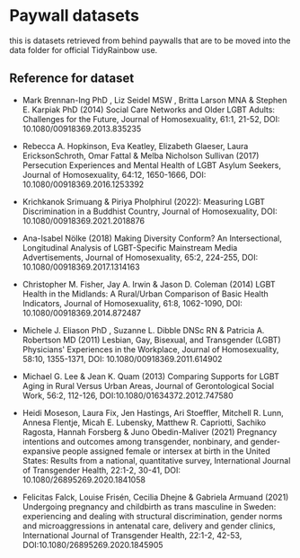
# Paywall datasets

this is datasets retrieved from behind paywalls that are to be moved into the data folder for official TidyRainbow use.


## Reference for dataset

- Mark Brennan-Ing PhD , Liz Seidel MSW , Britta Larson MNA & Stephen E. Karpiak PhD (2014) Social Care Networks and Older LGBT Adults: Challenges for the Future, Journal of Homosexuality, 61:1, 21-52, DOI: 10.1080/00918369.2013.835235


- Rebecca A. Hopkinson, Eva Keatley, Elizabeth Glaeser, Laura EricksonSchroth, Omar Fattal & Melba Nicholson Sullivan (2017) Persecution Experiences and Mental Health of LGBT Asylum Seekers, Journal of Homosexuality, 64:12, 1650-1666, DOI: 10.1080/00918369.2016.1253392



- Krichkanok Srimuang & Piriya Pholphirul (2022): Measuring LGBT Discrimination in a Buddhist Country, Journal of Homosexuality, DOI: 10.1080/00918369.2021.2018876


- Ana-Isabel Nölke (2018) Making Diversity Conform? An Intersectional, Longitudinal Analysis of LGBT-Specific Mainstream Media Advertisements, Journal of Homosexuality, 65:2, 224-255, DOI: 10.1080/00918369.2017.1314163



- Christopher M. Fisher, Jay A. Irwin & Jason D. Coleman (2014) LGBT Health in the Midlands: A Rural/Urban Comparison of Basic Health Indicators, Journal of Homosexuality, 61:8, 1062-1090, DOI: 10.1080/00918369.2014.872487



- Michele J. Eliason PhD , Suzanne L. Dibble DNSc RN & Patricia A. Robertson MD (2011) Lesbian, Gay, Bisexual, and Transgender (LGBT) Physicians' Experiences in the Workplace, Journal of Homosexuality, 58:10, 1355-1371, DOI: 10.1080/00918369.2011.614902



- Michael G. Lee & Jean K. Quam (2013) Comparing Supports for LGBT Aging in Rural Versus Urban Areas, Journal of Gerontological Social Work, 56:2, 112-126, DOI:10.1080/01634372.2012.747580


- Heidi Moseson, Laura Fix, Jen Hastings, Ari Stoeffler, Mitchell R. Lunn, Annesa Flentje, Micah E. Lubensky, Matthew R. Capriotti, Sachiko Ragosta, Hannah Forsberg & Juno Obedin-Maliver (2021) Pregnancy intentions and outcomes among transgender, nonbinary, and gender-expansive people assigned female or intersex at birth in the United States: Results from a national, quantitative survey, International Journal of Transgender Health, 22:1-2, 30-41, DOI: 10.1080/26895269.2020.1841058



- Felicitas Falck, Louise Frisén, Cecilia Dhejne & Gabriela Armuand (2021) Undergoing pregnancy and childbirth as trans masculine in Sweden: experiencing and dealing with structural discrimination, gender norms and microaggressions in antenatal care, delivery and gender clinics, International Journal of Transgender Health, 22:1-2, 42-53, DOI:10.1080/26895269.2020.1845905



















